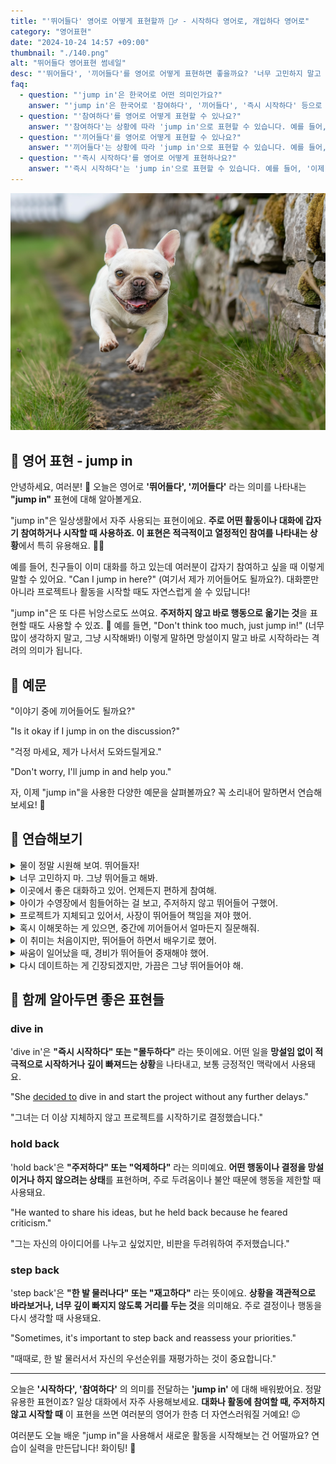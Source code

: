```yaml
---
title: "'뛰어들다' 영어로 어떻게 표현할까 🏊‍♂️ - 시작하다 영어로, 개입하다 영어로"
category: "영어표현"
date: "2024-10-24 14:57 +09:00"
thumbnail: "./140.png"
alt: "뛰어들다 영어표현 썸네일"
desc: "'뛰어들다', '끼어들다'를 영어로 어떻게 표현하면 좋을까요? '너무 고민하지 말고 그냥 뛰어들어서 해봐', '제가 대화 중에 끼어들어도 될까요?' 등을 영어로 표현하는 법을 배워봅시다. 다양한 예문을 통해서 연습하고 본인의 표현으로 만들어 보세요."
faq:
  - question: "'jump in'은 한국어로 어떤 의미인가요?"
    answer: "'jump in'은 한국어로 '참여하다', '끼어들다', '즉시 시작하다' 등으로 번역될 수 있습니다. 대화나 활동에 즉각적으로 참여하거나 개입할 때 사용합니다."
  - question: "'참여하다'를 영어로 어떻게 표현할 수 있나요?"
    answer: "'참여하다'는 상황에 따라 'jump in'으로 표현할 수 있습니다. 예를 들어, '그 프로젝트에 참여하고 싶어'는 'I want to jump in on that project'로 말할 수 있습니다."
  - question: "'끼어들다'를 영어로 어떻게 표현할 수 있나요?"
    answer: "'끼어들다'는 상황에 따라 'jump in'으로 표현할 수 있습니다. 예를 들어, '대화 중에 끼어들지 마'는 'Don't jump in during the conversation'으로 말할 수 있습니다."
  - question: "'즉시 시작하다'를 영어로 어떻게 표현하나요?"
    answer: "'즉시 시작하다'는 'jump in'으로 표현할 수 있습니다. 예를 들어, '이제 시작해도 돼'는 'You can jump in now'로 표현할 수 있습니다."
---
```


![Leaping French Bulldog](./140-1.jpeg)

## 🌟 영어 표현 - jump in

안녕하세요, 여러분! 👋 오늘은 영어로 **'뛰어들다', '끼어들다'** 라는 의미를 나타내는 **"jump in"** 표현에 대해 알아볼게요.

"jump in"은 일상생활에서 자주 사용되는 표현이에요. **주로 어떤 활동이나 대화에 갑자기 참여하거나 시작할 때 사용하죠. 이 표현은 적극적이고 열정적인 참여를 나타내는 상황**에서 특히 유용해요. 🏊‍♂️

예를 들어, 친구들이 이미 대화를 하고 있는데 여러분이 갑자기 참여하고 싶을 때 이렇게 말할 수 있어요. "Can I jump in here?" (여기서 제가 끼어들어도 될까요?). 대화뿐만 아니라 프로젝트나 활동을 시작할 때도 자연스럽게 쓸 수 있답니다!

"jump in"은 또 다른 뉘앙스로도 쓰여요. **주저하지 않고 바로 행동으로 옮기는 것**을 표현할 때도 사용할 수 있죠. 🚀 예를 들면, "Don't think too much, just jump in!" (너무 많이 생각하지 말고, 그냥 시작해봐!) 이렇게 말하면 망설이지 말고 바로 시작하라는 격려의 의미가 됩니다.

<script async src="https://pagead2.googlesyndication.com/pagead/js/adsbygoogle.js?client=ca-pub-1465612013356152"
     crossorigin="anonymous"></script>
<!-- engple-horizontal-ad -->

<ins class="adsbygoogle"
     style="display:block"
     data-ad-client="ca-pub-1465612013356152"
     data-ad-slot="2106896038"
     data-ad-format="auto"
     data-full-width-responsive="true"></ins>

<script>
     (adsbygoogle = window.adsbygoogle || []).push({});
</script>

## 📖 예문

"이야기 중에 끼어들어도 될까요?"

"Is it okay if I jump in on the discussion?"

"걱정 마세요, 제가 나서서 도와드릴게요."

"Don't worry, I'll jump in and help you."

자, 이제 "jump in"을 사용한 다양한 예문을 살펴볼까요? 꼭 소리내어 말하면서 연습해보세요! 🎤

## 💬 연습해보기

<details>
<summary>물이 정말 시원해 보여. 뛰어들자!</summary>
<span>The water looks so refreshing. Let's jump in!</span>
</details>

<details>
<summary>너무 고민하지 마. 그냥 뛰어들고 해봐.</summary>
<span>Don't think too much about it. Just jump in and give it a try.</span>
</details>

<details>
<summary>이곳에서 좋은 대화하고 있어. 언제든지 편하게 참여해.</summary>
<span>Hey, we're having a great conversation here. <a href="/blog/얼마든지-영어표현/">Feel free to</a> jump in <a href="/blog/in-english/153.anytime/">anytime</a>.</span>
</details>

<details>
<summary>아이가 수영장에서 힘들어하는 걸 보고, 주저하지 않고 뛰어들어 구했어.</summary>
<span>When I saw the kid struggling in the pool, I didn't <a href="/blog/in-english/135.hesitate/">hesitate</a> to jump in and save him.</span>
</details>

<details>
<summary>프로젝트가 지체되고 있어서, 사장이 뛰어들어 책임을 져야 했어.</summary>
<span>The project was <a href="/blog/in-english/031.fall-behind/">falling behind</a>, so the boss had to jump in and take charge.</span>
</details>

<details>
<summary>혹시 이해못하는 게 있으면, 중간에 끼어들어서 얼마든지 질문해줘.</summary>
<span>If there's anything you don't understand, <a href="/blog/얼마든지-영어표현/">feel free to</a> jump in and ask questions <a href="/blog/in-english/153.anytime/">anytime</a>.</span>
</details>

<details>
<summary>이 취미는 처음이지만, 뛰어들어 하면서 배우기로 했어.</summary>
<span>I'm new to this hobby, but I  <a href="/blog/in-english/062.decide-to/">decided to</a> jump in and learn as I go.</span>
</details>

<details>
<summary>싸움이 일어났을 때, 경비가 뛰어들어 중재해야 했어.</summary>
<span>When the fight broke out, security had to jump in and break it up.</span>
</details>

<details>
<summary>다시 데이트하는 게 긴장되겠지만, 가끔은 그냥 뛰어들어야 해.</summary>
<span>I know you're <a href="/blog/in-english/115.nervous/">nervous</a> about dating again, but sometimes you just gotta jump in.</span>
</details>

## 🤝 함께 알아두면 좋은 표현들

### dive in

'dive in'은 **"즉시 시작하다" 또는 "몰두하다"** 라는 뜻이에요. 어떤 일을 **망설임 없이 적극적으로 시작하거나 깊이 빠져드는 상황**을 나타내고, 보통 긍정적인 맥락에서 사용돼요.

"She [decided to](/blog/in-english/062.decide-to/) dive in and start the project without any further delays."

"그녀는 더 이상 지체하지 않고 프로젝트를 시작하기로 결정했습니다."

### hold back

'hold back'은 **"주저하다" 또는 "억제하다"** 라는 의미예요. **어떤 행동이나 결정을 망설이거나 하지 않으려는 상태**를 표현하며, 주로 두려움이나 불안 때문에 행동을 제한할 때 사용돼요.

"He wanted to share his ideas, but he held back because he feared criticism."

"그는 자신의 아이디어를 나누고 싶었지만, 비판을 두려워하여 주저했습니다."

### step back

'step back'은 **"한 발 물러나다" 또는 "재고하다"** 라는 뜻이에요. **상황을 객관적으로 바라보거나, 너무 깊이 빠지지 않도록 거리를 두는 것**을 의미해요. 주로 결정이나 행동을 다시 생각할 때 사용돼요.

"Sometimes, it's important to step back and reassess your priorities."

"때때로, 한 발 물러서서 자신의 우선순위를 재평가하는 것이 중요합니다."

---

오늘은 **'시작하다', '참여하다'** 의 의미를 전달하는 **'jump in'** 에 대해 배워봤어요. 정말 유용한 표현이죠? 일상 대화에서 자주 사용해보세요. **대화나 활동에 참여할 때, 주저하지 않고 시작할 때** 이 표현을 쓰면 여러분의 영어가 한층 더 자연스러워질 거예요! 😉

여러분도 오늘 배운 "jump in"을 사용해서 새로운 활동을 시작해보는 건 어떨까요? 연습이 실력을 만든답니다! 화이팅! 💪
